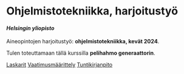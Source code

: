 # Ohjelmistotekniikka, harjoitustyö

#### *Helsingin yliopisto*
Aineopintojen harjoitustyö: **ohjelmistotekniikka, kevät 2024**.

Tulen toteuttamaan tällä kurssilla **pelihahmo generaattorin**.

[Laskarit](https://github.com/mkekola/ot-harjoitustyo/tree/master/laskarit)
[Vaatimusmäärittely](https://github.com/mkekola/ot-harjoitustyo/blob/master/dokumentaatio/vaatimusmaarittely.md)
[Tuntikirjanpito](https://github.com/mkekola/ot-harjoitustyo/blob/master/dokumentaatio/tuntikirjanpito.md)
